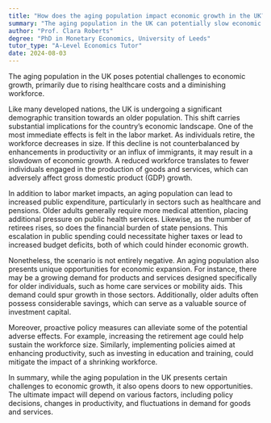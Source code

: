 ```yaml
---
title: "How does the aging population impact economic growth in the UK?"
summary: "The aging population in the UK can potentially slow economic growth due to increased healthcare costs and a shrinking workforce."
author: "Prof. Clara Roberts"
degree: "PhD in Monetary Economics, University of Leeds"
tutor_type: "A-Level Economics Tutor"
date: 2024-08-03
---
```


The aging population in the UK poses potential challenges to economic growth, primarily due to rising healthcare costs and a diminishing workforce.

Like many developed nations, the UK is undergoing a significant demographic transition towards an older population. This shift carries substantial implications for the country’s economic landscape. One of the most immediate effects is felt in the labor market. As individuals retire, the workforce decreases in size. If this decline is not counterbalanced by enhancements in productivity or an influx of immigrants, it may result in a slowdown of economic growth. A reduced workforce translates to fewer individuals engaged in the production of goods and services, which can adversely affect gross domestic product (GDP) growth.

In addition to labor market impacts, an aging population can lead to increased public expenditure, particularly in sectors such as healthcare and pensions. Older adults generally require more medical attention, placing additional pressure on public health services. Likewise, as the number of retirees rises, so does the financial burden of state pensions. This escalation in public spending could necessitate higher taxes or lead to increased budget deficits, both of which could hinder economic growth.

Nonetheless, the scenario is not entirely negative. An aging population also presents unique opportunities for economic expansion. For instance, there may be a growing demand for products and services designed specifically for older individuals, such as home care services or mobility aids. This demand could spur growth in those sectors. Additionally, older adults often possess considerable savings, which can serve as a valuable source of investment capital.

Moreover, proactive policy measures can alleviate some of the potential adverse effects. For example, increasing the retirement age could help sustain the workforce size. Similarly, implementing policies aimed at enhancing productivity, such as investing in education and training, could mitigate the impact of a shrinking workforce.

In summary, while the aging population in the UK presents certain challenges to economic growth, it also opens doors to new opportunities. The ultimate impact will depend on various factors, including policy decisions, changes in productivity, and fluctuations in demand for goods and services.
    